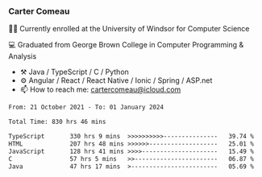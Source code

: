 ### Carter Comeau

🙋‍♂️ Currently enrolled at the University of Windsor for Computer Science

💻 Graduated from George Brown College in Computer Programming & Analysis

- ⚒️ Java / TypeScript / C / Python
- ⚙️ Angular / React / React Native / Ionic / Spring / ASP.net
- 📫 How to reach me: cartercomeau@icloud.com

<!--START_SECTION:waka-->

```txt
From: 21 October 2021 - To: 01 January 2024

Total Time: 830 hrs 46 mins

TypeScript       330 hrs 9 mins  >>>>>>>>>>---------------   39.74 %
HTML             207 hrs 48 mins >>>>>>-------------------   25.01 %
JavaScript       128 hrs 41 mins >>>>---------------------   15.49 %
C                57 hrs 5 mins   >>-----------------------   06.87 %
Java             47 hrs 17 mins  >------------------------   05.69 %
```

<!--END_SECTION:waka-->
